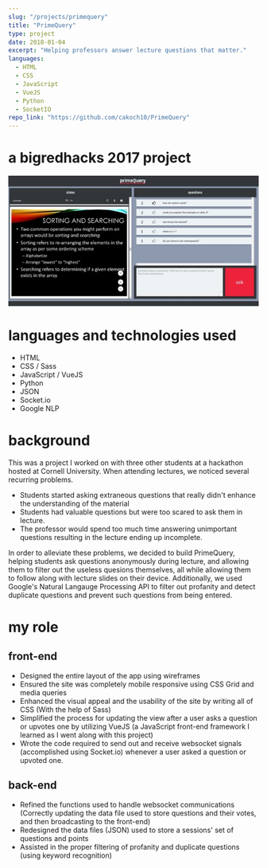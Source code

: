```yaml
---
slug: "/projects/primequery"
title: "PrimeQuery"
type: project
date: 2018-01-04
excerpt: "Helping professors answer lecture questions that matter."
languages:
  - HTML
  - CSS
  - JavaScript
  - VueJS
  - Python
  - SocketIO
repo_link: "https://github.com/cakoch10/PrimeQuery"
---
```

# a bigredhacks 2017 project

![Desktop screenshot](./images/primequery-desktop.jpg)

# languages and technologies used

- HTML
- CSS / Sass
- JavaScript / VueJS
- Python
- JSON
- Socket.io
- Google NLP

# background
This was a project I worked on with three other students at a hackathon hosted at
Cornell University. When attending lectures, we noticed several recurring
problems.

- Students started asking extraneous questions that really didn't
enhance the understanding of the material
- Students had valuable questions but were too scared to ask them in lecture.
- The professor would spend too much time answering unimportant questions resulting in the lecture ending up incomplete.

In order to alleviate these problems, we decided to build PrimeQuery, helping
students ask questions anonymously during lecture, and allowing them to filter
out the useless quesions themselves, all while allowing them to follow along
with lecture slides on their device. Additionally, we used Google's Natural Langauge Processing API to filter out profanity and detect duplicate questions and prevent such questions from being entered.

# my role

## front-end

- Designed the entire layout of the app using wireframes
- Ensured the site was completely mobile responsive using CSS Grid and media queries
- Enhanced the visual appeal and the usability of the site by writing all of CSS (With the help of Sass)
- Simplified the process for updating the view after a user asks a question or upvotes one by utilizing VueJS (a JavaScript front-end framework I learned as I went along with this project)
- Wrote the code required to send out and receive websocket signals (accomplished using Socket.io) whenever a user asked a question or upvoted one.

## back-end

- Refined the functions used to handle websocket communications (Correctly updating the data file used to store questions and their votes, and then broadcasting to the front-end)
- Redesigned the data files (JSON) used to store a sessions' set of questions and points
- Assisted in the proper filtering of profanity and duplicate questions (using keyword recognition)
